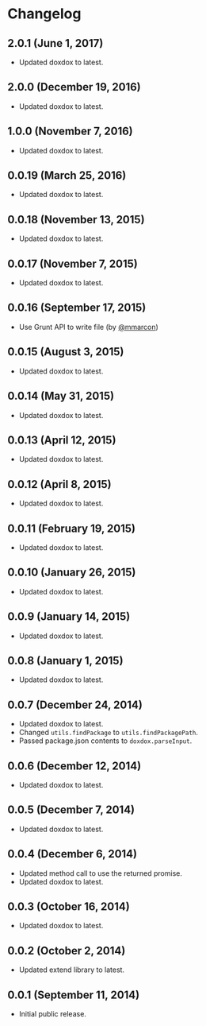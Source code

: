 # Changelog

## 2.0.1 (June 1, 2017)

- Updated doxdox to latest.

## 2.0.0 (December 19, 2016)

- Updated doxdox to latest.

## 1.0.0 (November 7, 2016)

- Updated doxdox to latest.

## 0.0.19 (March 25, 2016)

- Updated doxdox to latest.

## 0.0.18 (November 13, 2015)

- Updated doxdox to latest.

## 0.0.17 (November 7, 2015)

- Updated doxdox to latest.

## 0.0.16 (September 17, 2015)

- Use Grunt API to write file (by [@mmarcon](https://github.com/mmarcon))

## 0.0.15 (August 3, 2015)

- Updated doxdox to latest.

## 0.0.14 (May 31, 2015)

- Updated doxdox to latest.

## 0.0.13 (April 12, 2015)

- Updated doxdox to latest.

## 0.0.12 (April 8, 2015)

- Updated doxdox to latest.

## 0.0.11 (February 19, 2015)

- Updated doxdox to latest.

## 0.0.10 (January 26, 2015)

- Updated doxdox to latest.

## 0.0.9 (January 14, 2015)

- Updated doxdox to latest.

## 0.0.8 (January 1, 2015)

- Updated doxdox to latest.

## 0.0.7 (December 24, 2014)

- Updated doxdox to latest.
- Changed `utils.findPackage` to `utils.findPackagePath`.
- Passed package.json contents to `doxdox.parseInput`.

## 0.0.6 (December 12, 2014)

- Updated doxdox to latest.

## 0.0.5 (December 7, 2014)

- Updated doxdox to latest.

## 0.0.4 (December 6, 2014)

- Updated method call to use the returned promise.
- Updated doxdox to latest.

## 0.0.3 (October 16, 2014)

- Updated doxdox to latest.

## 0.0.2 (October 2, 2014)

- Updated extend library to latest.

## 0.0.1 (September 11, 2014)

- Initial public release.
